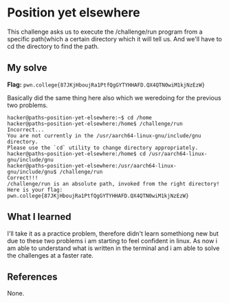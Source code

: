 # Position yet elsewhere 
This challenge asks us to execute the /challenge/run program from a specific path(which a certain directory which it will tell us.
And we'll have to cd the directory to find the path.


## My solve
**Flag:** `pwn.college{87JKjHboujRa1PtfQgGYTYHHAFD.QX4QTN0wiM1kjNzEzW}`

Basically did the same thing here also which we weredoing for the previous two problems.

```
hacker@paths~position-yet-elsewhere:~$ cd /home
hacker@paths~position-yet-elsewhere:/home$ /challenge/run
Incorrect...
You are not currently in the /usr/aarch64-linux-gnu/include/gnu directory.
Please use the `cd` utility to change directory appropriately.
hacker@paths~position-yet-elsewhere:/home$ cd /usr/aarch64-linux-gnu/include/gnu
hacker@paths~position-yet-elsewhere:/usr/aarch64-linux-gnu/include/gnu$ /challenge/run
Correct!!!
/challenge/run is an absolute path, invoked from the right directory!
Here is your flag:
pwn.college{87JKjHboujRa1PtfQgGYTYHHAFD.QX4QTN0wiM1kjNzEzW}

```

## What I learned
I'll take it as a practice problem, therefore didn't learn somethiong new but due to these two problems i am starting to feel 
confident in linux. As now i am able to understand what is written in the terminal and i am able to solve the challenges at a 
faster rate.

## References 
None.
